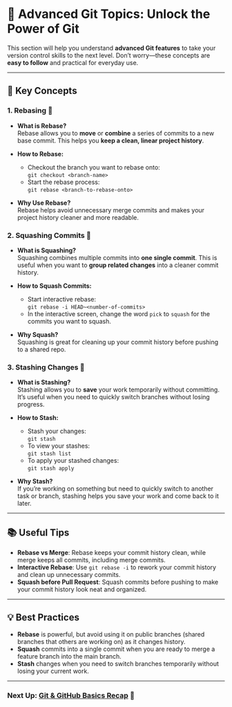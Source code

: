 # 🚀 Advanced Git Topics: Unlock the Power of Git

This section will help you understand **advanced Git features** to take your version control skills to the next level. Don’t worry—these concepts are **easy to follow** and practical for everyday use.

---

## 🔧 Key Concepts

### 1. **Rebasing** 🔄
- **What is Rebase?**  
  Rebase allows you to **move** or **combine** a series of commits to a new base commit. This helps you **keep a clean, linear project history**.

- **How to Rebase:**
  - Checkout the branch you want to rebase onto:  
    `git checkout <branch-name>`
  - Start the rebase process:  
    `git rebase <branch-to-rebase-onto>`

- **Why Use Rebase?**  
  Rebase helps avoid unnecessary merge commits and makes your project history cleaner and more readable.

### 2. **Squashing Commits** 🐙
- **What is Squashing?**  
  Squashing combines multiple commits into **one single commit**. This is useful when you want to **group related changes** into a cleaner commit history.

- **How to Squash Commits:**
  - Start interactive rebase:  
    `git rebase -i HEAD~<number-of-commits>`
  - In the interactive screen, change the word `pick` to `squash` for the commits you want to squash.

- **Why Squash?**  
  Squashing is great for cleaning up your commit history before pushing to a shared repo.

### 3. **Stashing Changes** 🧳
- **What is Stashing?**  
  Stashing allows you to **save** your work temporarily without committing. It’s useful when you need to quickly switch branches without losing progress.

- **How to Stash:**
  - Stash your changes:  
    `git stash`
  - To view your stashes:  
    `git stash list`
  - To apply your stashed changes:  
    `git stash apply`

- **Why Stash?**  
  If you’re working on something but need to quickly switch to another task or branch, stashing helps you save your work and come back to it later.

---

## 📚 Useful Tips
- **Rebase vs Merge**: Rebase keeps your commit history clean, while merge keeps all commits, including merge commits.
- **Interactive Rebase**: Use `git rebase -i` to rework your commit history and clean up unnecessary commits.
- **Squash before Pull Request**: Squash commits before pushing to make your commit history look neat and organized.

---

## 💡 Best Practices
- **Rebase** is powerful, but avoid using it on public branches (shared branches that others are working on) as it changes history.
- **Squash** commits into a single commit when you are ready to merge a feature branch into the main branch.
- **Stash** changes when you need to switch branches temporarily without losing your current work.

---

### Next Up: [Git & GitHub Basics Recap](../01-introduction/README.md) 🔄

